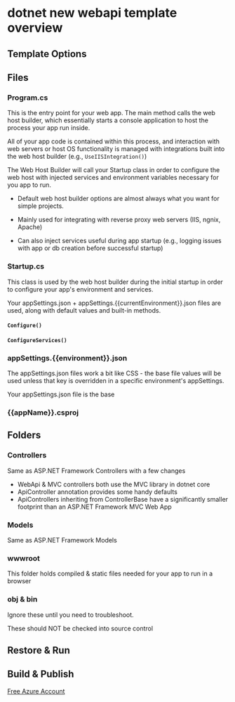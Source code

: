 # dotnet new webapi template overview

## Template Options

## Files

### Program.cs

This is the entry point for your web app. The main method calls the web host builder, which essentially starts a console application to host the process your app run inside.

All of your app code is contained within this process, and interaction with web servers or host OS functionality is managed with integrations built into the web host builder (e.g., `UseIISIntegration()`)

The Web Host Builder will call your Startup class in order to configure the web host with injected services and environment variables necessary for you app to run.

- Default web host builder options are almost always what you want for simple projects.

- Mainly used for integrating with reverse proxy web servers (IIS, ngnix, Apache)

- Can also inject services useful during app startup (e.g., logging issues with app or db creation before successful startup)

### Startup.cs

This class is used by the web host builder during the initial startup in order to configure your app's environment and services.

Your appSettings.json + appSettings.{{currentEnvironment}}.json files are used, along with default values and built-in methods.

#### `Configure()`

#### `ConfigureServices()`

### appSettings.{{environment}}.json

The appSettings.json files work a bit like CSS - the base file values will be used unless that key is overridden in a specific environment's appSettings.

Your appSettings.json file is the base

### {{appName}}.csproj

## Folders

### Controllers

Same as ASP.NET Framework Controllers with a few changes

- WebApi & MVC controllers both use the MVC library in dotnet core
- ApiController annotation provides some handy defaults
- ApiControllers inheriting from ControllerBase have a significantly smaller footprint than an ASP.NET Framework MVC Web App

### Models

Same as ASP.NET Framework Models

### wwwroot

This folder holds compiled & static files needed for your app to run in a browser

### obj & bin

Ignore these until you need to troubleshoot.

These should NOT be checked into source control

## Restore & Run

## Build & Publish

[Free Azure Account](https://azure.microsoft.com/en-us/free/?ref=microsoft.com&utm_source=microsoft.com&utm_medium=docs&utm_campaign=v)
